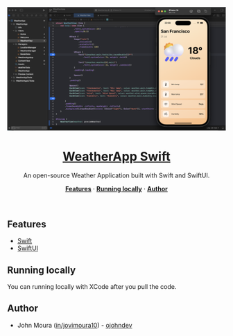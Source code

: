 
<a href="https://github.com/jovimoura/weather-app-swift">
  <img alt="WeatherApp with SwiftUI" src="https://github.com/jovimoura/weather-app-swift/blob/main/weatherapp.png">
  <h1 align="center">WeatherApp Swift</h1>
</a>

<p align="center">
  An open-source Weather Application built with Swift and SwiftUI.
</p>

<p align="center">
  <a href="#features"><strong>Features</strong></a> ·
  <a href="#running-locally"><strong>Running locally</strong></a> ·
  <a href="#authors"><strong>Author</strong></a>
</p>
<br/>

## Features

- [Swift](https://developer.apple.com/swift/)
- [SwiftUI](https://developer.apple.com/xcode/swiftui/)

## Running locally

You can running locally with XCode after you pull the code.

## Author

- John Moura ([in/jovimoura10](https://www.linkedin.com/in/jovimoura10/)) - [ojohndev](https://www.instagram.com/ojohndev/)
